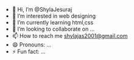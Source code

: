 - 👋 Hi, I’m @ShylaJesuraj
- 👀 I’m interested in web designing
- 🌱 I’m currently learning html,css
- 💞️ I’m looking to collaborate on ...
- 📫 How to reach me shylajas2001@gmail.com
- 😄 Pronouns: ...
- ⚡ Fun fact: ...

<!---
ShylaJesuraj/ShylaJesuraj is a ✨ special ✨ repository because its `README.md` (this file) appears on your GitHub profile.
You can click the Preview link to take a look at your changes.
--->
